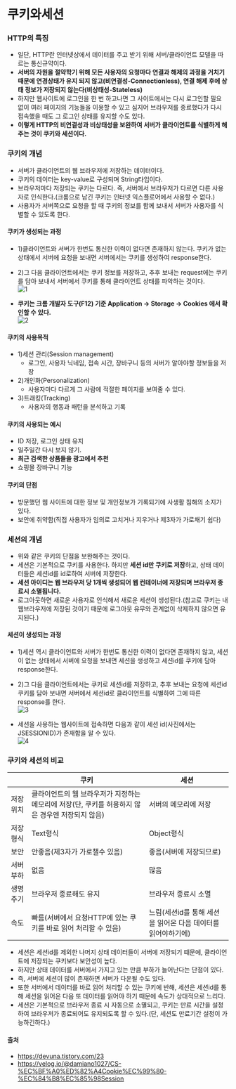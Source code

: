 # 쿠키와세션

### HTTP의 특징
- 일단, HTTP란 인터넷상에서 데이터를 주고 받기 위해 서버/클라이언트 모델을 따르는 통신규약이다.
- <b>서버의 자원을 절약학기 위해 모든 사용자의 요청마다 연결과 해제의 과정을 거치기 때문에 연경상태가 유지 되지 않고(비연결성-Connectionless), 연결 해제 후에 상태 정보가 저장되지 않는다(비상태성-Stateless)</b>
- 하지만 웹사이트에 로그인을 한 번 하고나면 그 사이트에서는 다시 로그인할 필요 없이 여러 페이지의 기능들을 이용할 수 있고 심지어 브라우저를 종료했다가 다시 접속했을 때도 그 로그인 상태를 유지할 수도 있다.
- <b>이렇게 HTTP의 비연결성과 비상태성을 보완하여 서버가 클라이언트를 식별하게 해주는 것이 쿠키와 세션이다.</b>

### 쿠키의 개념
- 서버가 클라이언트의 웹 브라우저에 저장하는 데이터이다.
- 쿠키의 데이터는 key-value로 구성되며 String타입이다.
- 브라우저마다 저장되는 쿠키는 다르다. 즉, 서버에서 브라우저가 다르면 다른 사용자로 인식한다.(크롬으로 남긴 쿠키는 인터넷 익스플로어에서 사용할 수 없다.)
- 사용자가 서버쪽으로 요청을 할 때 쿠키의 정보를 함께 보내서 서버가 사용자를 식별할 수 있도록 한다.

#### 쿠키가 생성되는 과정
- 1)클라이언트와 서버가 한번도 통신한 이력이 없다면 존재하지 않는다. 쿠키가 없는 상태에서 서버에 요청을 보내면 서버에서는 쿠키를 생성하여 response한다.
- 2)그 다음 클라이언트에서는 쿠키 정보를 저장하고, 추후 보내는 request에는 쿠키를 담아 보내서 서버에서 쿠키를 통해 클라이언트 상태를 파악하는 것이다.<br>
![1](https://user-images.githubusercontent.com/44339530/117388902-7581f000-af26-11eb-8fb4-0355c9cf09a4.png)<br>

- <b>쿠키는 크롬 개발자 도구(F12) 기준 Application -> Storage -> Cookies 에서 확인할 수 있다.</b><br>
![2](https://user-images.githubusercontent.com/44339530/117388971-90ecfb00-af26-11eb-8e15-b6f7cf1aa53a.png)

#### 쿠키의 사용목적
- 1)세션 관리(Session management)
    - 로그인, 사용자 닉네임, 접속 시간, 장바구니 등의 서버가 알아야할 정보들을 저장
- 2)개인화(Personalization)
    - 사용자마다 다르게 그 사람에 적절한 페이지를 보여줄 수 있다.
- 3)트래킹(Tracking)
    - 사용자의 행동과 패턴을 분석하고 기록

#### 쿠키의 사용되는 예시
- ID 저장, 로그인 상태 유지
- 일주일간 다시 보지 않기.
- <b>최근 검색한 상품들을 광고에서 추천</b>
- 쇼핑몰 장바구니 기능

#### 쿠키의 단점
- 방문했던 웹 사이트에 대한 정보 및 개인정보가 기록되기에 사생활 침해의 소지가 있다.
- 보안에 취약함(직접 사용자가 임의로 고치거나 지우거나 제3자가 가로채기 쉽다)

### 세션의 개념
- 위와 같은 쿠키의 단점을 보완해주는 것이다.
- 세션은 기본적으로 쿠키를 사용한다. 하지만 <b>세션 id만 쿠키로 저장</b>하고, 상태 데이터들은 세션id를 id로하여 서버에 저장한다.
- <b>세션 아이디는 웹 브라우저 당 1개씩 생성되어 웹 컨테이너에 저장되며 브라우저 종료시 소멸됩니다.</b>
- 로그아웃하면 새로운 사용자로 인식해서 새로운 세션이 생성된다.(참고로 쿠키는 내 웹브라우저에 저장된 것이기 때문에 로그아웃 유무와 관계없이 삭제하지 않으면 유지된다.)

#### 세션이 생성되는 과정
- 1)세션 역시 클라이언트와 서버가 한번도 통신한 이력이 없다면 존재하지 않고, 세션이 없는 상태에서 서버에 요청을 보내면 세션을 생성하고 세션id를 쿠키에 담아 response한다.
- 2)그 다음 클라이언트에서는 쿠키로 세션id를 저장하고, 추후 보내는 요청에 세션id 쿠키를 담아 보내면 서버에서 세션id로 클라이언트를 식별하여 그에 따른 response를 한다.<br>
![3](https://user-images.githubusercontent.com/44339530/117389453-5df73700-af27-11eb-9382-930f3b2b4831.png)<br>

- 세션을 사용하는 웹사이트에 접속하면 다음과 같이 세션 id(사진에서는 JSESSIONID)가 존재함을 알 수 있다.<br>
![4](https://user-images.githubusercontent.com/44339530/117389481-67809f00-af27-11eb-8c20-ed058d44de6b.png)

### 쿠키와 세션의 비교
||쿠키|세션|
|-----|-----|-----|
|저장 위치|클라이언트의 웹 브라우저가 지정하는 메모리에 저장(단, 쿠키를 허용하지 않은 경우엔 저장되지 않음)|서버의 메모리에 저장|
|저장 형식|Text형식|Object형식|
|보안|안좋음(제3자가 가로챌수 있음)|좋음(서버에 저장되므로)|
|서버 부하|없음|많음|
|생명주기|브라우저 종료해도 유지|브라우저 종료시 소멸|
|속도|빠름(서버에서 요청HTTP에 있는 쿠키를 바로 읽어 처리할 수 있음)|느림(세션id를 통해 세션을 읽어온 다음 데이터를 읽어야하기에)|

- 세션은 세션id를 제외한 나머지 상태 데이터들이 서버에 저장되기 떄문에, 클라이언트에 저장되는 쿠키보다 보안성이 높다.
- 하지만 상태 데이터를 서버에서 가지고 있는 만큼 부하가 늘어난다는 단점이 있다.
- 즉, 서버에 세션이 많이 존재하면 서버가 다운될 수도 있다.
- 또한 서버에서 데이터를 바로 읽어 처리할 수 있는 쿠키에 반해, 세션은 세션id를 통해 세션을 읽어온 다음 또 데이터를 읽어야 하기 때문에 속도가 상대적으로 느리다.
- 세션은 기본적으로 브라우저 종료 시 자동으로 소멸되고, 쿠키는 만료 시간을 설정하여 브라우저가 종료되어도 유지되도록 할 수 있다.(단, 세션도 만료기간 설정이 가능하긴하다.)

#### 출처
- https://devuna.tistory.com/23
- https://velog.io/@damiano1027/CS-%EC%BF%A0%ED%82%A4Cookie%EC%99%80-%EC%84%B8%EC%85%98Session